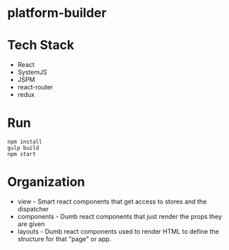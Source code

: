 # platform-builder

# Tech Stack
* React
* SystemJS
* JSPM
* react-router
* redux

# Run

``` 
npm install
gulp build
npm start
```

# Organization

* view - Smart react components that get access to stores and the dispatcher
* components - Dumb react components that just render the props they are given
* layouts - Dumb react components used to render HTML to define the structure for that "page" or app.